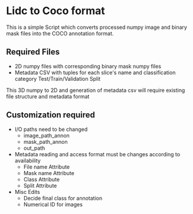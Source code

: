 # Lidc to Coco format

This is a simple Script which converts processed numpy image and binary mask files into the COCO annotation format.

## Required Files
- 2D numpy files with corresponding binary mask numpy files
- Metadata CSV with tuples for each slice's name and classification category Test/Train/Validation Split 

This 3D numpy to 2D and generation of metadata csv will require existing file structure and metadata format

## Customization required
- I/O paths need to be changed
  - image_path_annon
  - mask_path_annon
  - out_path
- Metadata reading and access format must be changes according to availability
  - File name Attribute
  - Mask name Attribute
  - Class Attribute
  - Split Attribute
- Misc Edits
  - Decide final class for annotation
  - Numerical ID for images
  
